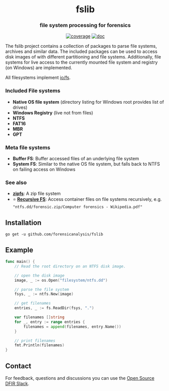 <h1 align="center">fslib</h1>
<h3 align="center">file system processing for forensics</h3>

<p  align="center">
 <a href="https://codecov.io/gh/forensicanalysis/fslib"><img src="https://codecov.io/gh/forensicanalysis/fslib/branch/master/graph/badge.svg" alt="coverage" /></a>
 <a href="https://godocs.io/github.com/forensicanalysis/fslib"><img src="https://godocs.io/github.com/forensicanalysis/fslib?status.svg" alt="doc" /></a>
</p>


The fslib project contains a collection of packages to parse file
systems, archives and similar data. The included packages can be used to
access disk images of with different partitioning and file systems.
Additionally, file systems for live access to the currently mounted file system
and registry (on Windows) are implemented.

All filesystems implement [io/fs](https://golang.org/pkg/io/fs/#FS).

### Included File systems

- **Native OS file system** (directory listing for Windows root provides list of drives)
- **Windows Registry** (live not from files)
- **NTFS**
- **FAT16**
- **MBR**
- **GPT**

### Meta file systems

- **Buffer FS**: Buffer accessed files of an underlying file system
- **System FS**: Similar to the native OS file system, but falls back to NTFS on failing access on Windows

### See also

- **[zipfs](http://github.com/forensicanalysis/zipfs)**: A zip file system
- ⭐ **[Recursive FS](http://github.com/forensicanalysis/recursivefs)**: Access container files on file systems recursively, e.g. `"ntfs.dd/forensic.zip/Computer forensics - Wikipedia.pdf"`

## Installation

``` shell
go get -u github.com/forensicanalysis/fslib
```

## Example

``` go
func main() {
	// Read the root directory on an NTFS disk image.

	// open the disk image
	image, _ := os.Open("filesystem/ntfs.dd")

	// parse the file system
	fsys, _ := ntfs.New(image)

	// get filenames
	entries, _ := fs.ReadDir(fsys, ".")

	var filenames []string
	for _, entry := range entries {
		filenames = append(filenames, entry.Name())
	}

	// print filenames
	fmt.Println(filenames)
}
```

## Contact

For feedback, questions and discussions you can use the [Open Source DFIR Slack](https://github.com/open-source-dfir/slack).
